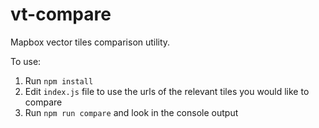 # vt-compare
Mapbox vector tiles comparison utility.

To use:
1. Run `npm install`
2. Edit `index.js` file to use the urls of the relevant tiles you would like to compare 
3. Run `npm run compare` and look in the console output

